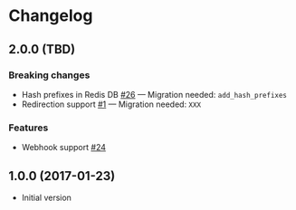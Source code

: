 # Changelog

## 2.0.0 (TBD)

### Breaking changes

- Hash prefixes in Redis DB
  [#26](https://github.com/opendatateam/croquemort/issues/26)
  — Migration needed: `add_hash_prefixes`
- Redirection support
  [#1](https://github.com/opendatateam/croquemort/issues/1)
  — Migration needed: `XXX`

### Features

- Webhook support
  [#24](https://github.com/opendatateam/croquemort/issues/24)

## 1.0.0 (2017-01-23)

- Initial version
